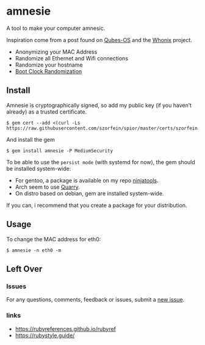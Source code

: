 # amnesie
A tool to make your computer amnesic.

Inspiration come from a post found on [Qubes-OS](https://www.qubes-os.org/doc/anonymizing-your-mac-address/) and the [Whonix](https://www.whonix.org/) project. 
+ Anonymizing your MAC Address
+ Randomize all Ethernet and Wifi connections
+ Randomize your hostname
+ [Boot Clock Randomization](https://www.whonix.org/wiki/Boot_Clock_Randomization)

## Install
Amnesie is cryptographically signed, so add my public key (if you haven’t already) as a trusted certificate.

    $ gem cert --add <(curl -Ls https://raw.githubusercontent.com/szorfein/spior/master/certs/szorfein.pem)

And install the gem

    $ gem install amnesie -P MediumSecurity

To be able to use the `persist mode` (with systemd for now), the gem should be installed system-wide:  
+ For gentoo, a package is available on my repo [ninjatools](https://github.com/szorfein/ninjatools/tree/master/dev-ruby/amnesie).  
+ Arch seem to use [Quarry](https://wiki.archlinux.org/index.php/Ruby#Quarry).  
+ On distro based on debian, gem are installed system-wide.  

If you can, i recommend that you create a package for your distribution.  

## Usage
To change the MAC address for eth0:

    $ amnesie -n eth0 -m

## Left Over

### Issues
For any questions, comments, feedback or issues, submit a [new issue](https://github.com/szorfein/spior/issues/new).

### links
+ https://rubyreferences.github.io/rubyref
+ https://rubystyle.guide/
